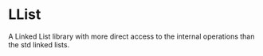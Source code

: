 # LList
A Linked List library with more direct access to the internal operations than the std linked lists.

